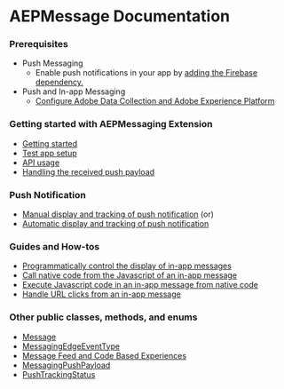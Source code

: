 #  AEPMessage Documentation

### Prerequisites
- Push Messaging
  - Enable push notifications in your app by [adding the Firebase dependency.](https://firebase.google.com/docs/cloud-messaging/android/client)
- Push and In-app Messaging
  - [Configure Adobe Data Collection and Adobe Experience Platform](./sources/edge-and-launch-configuration.md)


### Getting started with AEPMessaging Extension

- [Getting started](./sources/getting-started.md)
- [Test app setup](./sources/testapp-setup.md)
- [API usage](./sources/api-usage.md)
- [Handling the received push payload](./sources/messaging-push-payload.md)

### Push Notification
- [Manual display and tracking of push notification](./sources/push-notification/manual-handling-and-tracking.md)
(or)
- [Automatic display and tracking of push notification](./sources/push-notification/automatic-handling-and-tracking.md)

### Guides and How-tos

- [Programmatically control the display of in-app messages](./sources/in-app-messaging/how-to-messaging-delegate.md)
- [Call native code from the Javascript of an in-app message](./sources/in-app-messaging/how-to-call-native-from-javascript.md)
- [Execute Javascript code in an in-app message from native code](./sources/in-app-messaging/how-to-call-javascript-from-native.md)
- [Handle URL clicks from an in-app message](./sources/in-app-messaging/how-to-handle-url-clicks.md)

### Other public classes, methods, and enums

- [Message](./sources/enum-public-classes/class-message.md)
- [MessagingEdgeEventType](./sources/enum-public-classes/enum-messaging-edge-event-type.md)
- [Message Feed and Code Based Experiences](./sources/enum-public-classes/message-feed-and-code-based-experiences.md)
- [MessagingPushPayload](./sources/enum-public-classes/messaging-push-payload.md)
- [PushTrackingStatus](./sources/enum-public-classes/enum-push-tracking-status.md)